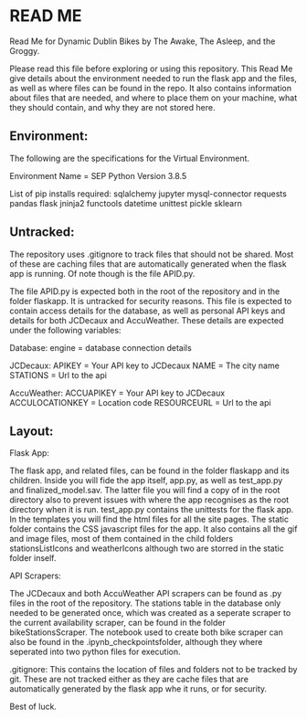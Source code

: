 # READ ME 

Read Me for Dynamic Dublin Bikes by The Awake, The Asleep, and the Groggy.

Please read this file before exploring or using this repository. 
This Read Me give details about the environment needed to run the flask app and the files, as well as where files can be found in the repo.
It also contains information about files that are needed, and where to place them on your machine, what they should contain, and why they are not stored here.


Environment:
------------------------
The following are the specifications for the Virtual Environment.

Environment Name = SEP
Python Version 3.8.5

List of pip installs required:
    sqlalchemy
    jupyter
    mysql-connector
    requests
    pandas
    flask
    jninja2
    functools
    datetime
    unittest
    pickle
    sklearn
    
    
Untracked:
------------------------
The repository uses .gitignore to track files that should not be shared. Most of these are caching files that are automatically generated when the flask app is running. Of note though is the file APID.py.

The file APID.py is expected both in the root of the repository and in the folder flaskapp. It is untracked for security reasons. This file is expected to contain access details for the database, as well as personal API keys and details for both JCDecaux and AccuWeather. These details are expected under the following variables:

Database:
  engine = database connection details

JCDecaux:
  APIKEY = Your API key to JCDecaux
  NAME = The city name
  STATIONS = Url to the api
  
AccuWeather:
  ACCUAPIKEY =  Your API key to JCDecaux
  ACCULOCATIONKEY = Location code
  RESOURCEURL = Url to the api
  

Layout:
------------------------
Flask App:

  The flask app, and related files, can be found in the folder flaskapp and its children. Inside you will fide the app itself, app.py, as well as test_app.py and finalized_model.sav. The latter file you will find a copy of in the root directory also to prevent issues with where the app recognises as the root directory when it is run. test_app.py contains the unittests for the flask app.
  In the templates you will find the html files for all the site pages. The static folder contains the CSS javascript files for the app. It also contains all the gif and image files, most of them contained in the child folders stationsListIcons and weatherIcons although two are storred in the static folder inself.


API Scrapers:

The JCDecaux and both AccuWeather API scrapers can be found as .py files in the root of the repository. The stations table in the database only needed to be generated once, which was created as a seperate scraper to the current availability scraper, can be found in the folder bikeStationsScraper. The notebook used to create both bike scraper can also be found in the .ipynb_checkpointsfolder, although they where seperated into two python files for execution. 
  

.gitignore:
  This contains the location of files and folders not to be tracked by git. These are not tracked either as they are cache files that are automatically generated by the flask app whe it runs, or for security. 
  
  
  
Best of luck.
